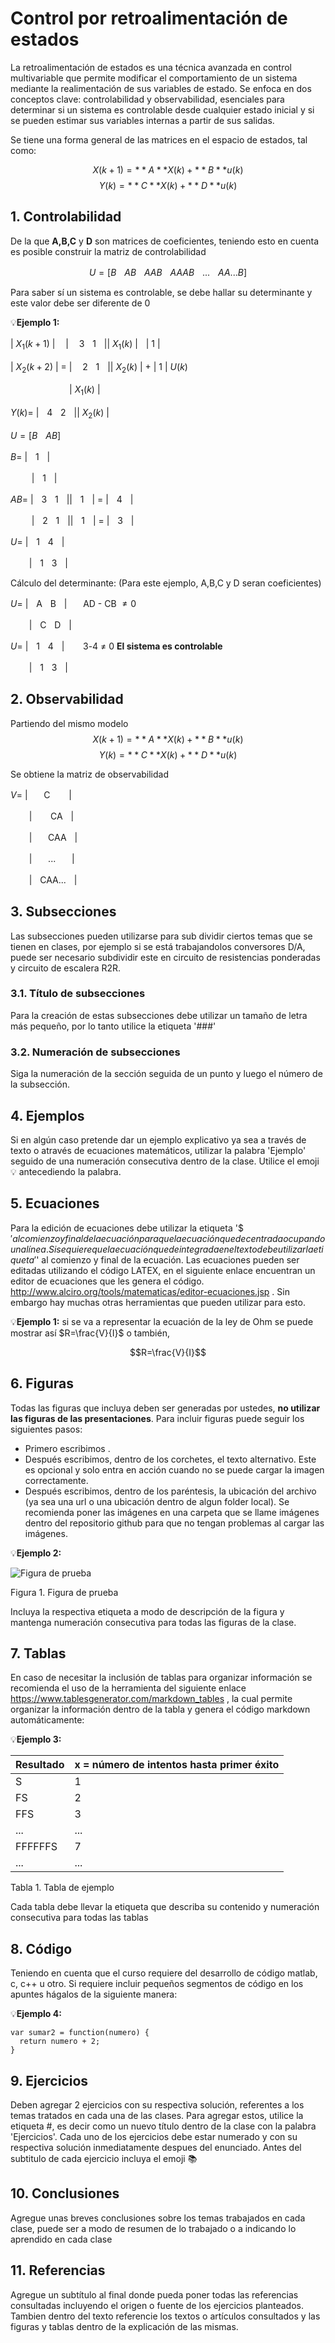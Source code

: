 # Control por retroalimentación de estados

La retroalimentación de estados es una técnica avanzada en control multivariable que permite modificar el comportamiento de un sistema mediante la realimentación de sus variables de estado. Se enfoca en dos conceptos clave: controlabilidad y observabilidad, esenciales para determinar si un sistema es controlable desde cualquier estado inicial y si se pueden estimar sus variables internas a partir de sus salidas.

Se tiene una forma general de las matrices en el espacio de estados, tal como:

$$X(k + 1) = **A**X(k) + **B**u(k)$$
$$Y(k) = **C**X(k) + **D**u(k)$$


## 1. Controlabilidad
De la que **A,B,C** y **D** son matrices de coeficientes, teniendo esto en cuenta es posible construir la matriz de controlabilidad

$$U = [BㅤABㅤAABㅤAAABㅤ...ㅤAA...B]$$

Para saber sí un sistema es controlable, se debe hallar su determinante y este valor debe ser diferente de 0

💡**Ejemplo 1:**

| $X_1(k+1)$ | ‎‎ㅤ|‎ㅤ 3ㅤ1ㅤ|| $X_1(k)$ |ㅤ| 1 |

| $X_2(k+2)$ | = |‎ㅤ 2ㅤ1ㅤ|| $X_2(k)$ | + | 1 | $U(k)$


ㅤㅤ ㅤㅤㅤㅤㅤ| $X_1(k)$ |

$Y(k) =$ |ㅤ4ㅤ2ㅤ|| $X_2(k)$ |

$U = [BㅤAB]$

$B =$ ‎‎|‎ㅤ1ㅤ|

ㅤ ㅤ |‎ㅤ1ㅤ|


$AB =$ ‎‎|‎ㅤ3ㅤ1ㅤ||‎ㅤ1ㅤ| = |‎ㅤ4ㅤ|

ㅤ ㅤ |‎ㅤ2ㅤ1ㅤ||‎ㅤ1ㅤ| = |ㅤ3ㅤ|


$U =$ ‎‎|‎ㅤ1ㅤ4ㅤ|

ㅤ ㅤ|‎ㅤ1ㅤ3ㅤ|

Cálculo del determinante:
(Para este ejemplo, A,B,C y D seran coeficientes)

$U =$ ‎‎|‎ㅤAㅤBㅤ|ㅤㅤAD - CB $≠ 0$

ㅤ ㅤ|‎ㅤCㅤDㅤ|

$U =$ ‎‎|‎ㅤ1ㅤ4ㅤ| ㅤㅤ3-4 ≠ 0 **El sistema es controlable**

ㅤ ㅤ|‎ㅤ1ㅤ3ㅤ|

## 2. Observabilidad

Partiendo del mismo modelo
$$X(k + 1) = **A**X(k) + **B**u(k)$$
$$Y(k) = **C**X(k) + **D**u(k)$$

Se obtiene la matriz de observabilidad

$V =$ ‎‎|‎ㅤㅤCㅤ ㅤ|

ㅤ ㅤ|‎ㅤ ㅤCAㅤ|

ㅤ ㅤ|‎ㅤㅤCAAㅤ|

ㅤ ㅤ|‎ㅤㅤ...ㅤㅤ|

ㅤ ㅤ|‎ㅤCAA...ㅤ|
## 3. Subsecciones
Las subsecciones pueden utilizarse para sub dividir ciertos temas que se tienen en clases, por ejemplo si se está trabajandolos conversores D/A, puede ser necesario subdividir este en circuito de resistencias ponderadas y circuito de escalera R2R. 
### 3.1. Título de subsecciones
Para la creación de estas subsecciones debe utilizar un tamaño de letra más pequeño, por lo tanto utilice la etiqueta '###' 
### 3.2. Numeración de subsecciones
Siga la numeración de la sección seguida de un punto y luego el número de la subsección.

## 4. Ejemplos
Si en algún caso pretende dar un ejemplo explicativo ya sea a través de texto o através de ecuaciones matemáticos, utilizar la palabra 'Ejemplo' seguido de una numeración consecutiva dentro de la clase. Utilice el emoji 💡 antecediendo la palabra.

## 5. Ecuaciones
Para la edición de ecuaciones debe utilizar la etiqueta '$$' al comienzo y final de la ecuación para que la ecuación quede centrada ocupando una línea. Si se quiere que la ecuación quede integrada en el texto debe utilizar la etiqueta '$' al comienzo y final de la ecuación. Las ecuaciones pueden ser editadas utilizando el código LATEX, en el siguiente enlace encuentran un editor de ecuaciones que les genera el código. http://www.alciro.org/tools/matematicas/editor-ecuaciones.jsp . Sin embargo hay muchas otras herramientas que pueden utilizar para esto.

💡**Ejemplo 1:** si se va a representar la ecuación de la ley de Ohm se puede mostrar así $R=\frac{V}{I}$ o también,

$$R=\frac{V}{I}$$

## 6. Figuras
Todas las figuras que incluya deben ser generadas por ustedes, **no utilizar las figuras de las presentaciones**. Para incluir figuras puede seguir los siguientes pasos:
* Primero escribimos ![]().
* Después escribimos, dentro de los corchetes, el texto alternativo. Este es opcional y solo entra en acción cuando no se puede cargar la imagen correctamente.
* Después escribimos, dentro de los paréntesis, la ubicación del archivo (ya sea una url o una ubicación dentro de algun folder local). Se recomienda poner las imágenes en una carpeta que se llame imágenes dentro del repositorio github para que no tengan problemas al cargar las imágenes.

💡**Ejemplo 2:**

![Figura de prueba](images/plantilla/Captura2.PNG)

Figura 1. Figura de prueba

Incluya la respectiva etiqueta a modo de descripción de la figura y mantenga numeración consecutiva para todas las figuras de la clase.

## 7. Tablas
En caso de necesitar la inclusión de tablas para organizar información se recomienda el uso de la herramienta del siguiente enlace https://www.tablesgenerator.com/markdown_tables , la cual permite organizar la información dentro de la tabla y genera el código markdown automáticamente:

💡**Ejemplo 3:** 

| **Resultado** | **x = número de intentos hasta primer éxito** |
|---------------|-----------------------------------------------|
|       S       |                       1                       |
|       FS      |                       2                       |
|      FFS      |                       3                       |
|      ...      |                      ...                      |
|    FFFFFFS    |                       7                       |
|      ...      |                      ...                      |

Tabla 1. Tabla de ejemplo

Cada tabla debe llevar la etiqueta que describa su contenido y numeración consecutiva para todas las tablas

## 8. Código
Teniendo en cuenta que el curso requiere del desarrollo de código matlab, c, c++ u otro. Si requiere incluir pequeños segmentos de código en los apuntes hágalos de la siguiente manera:

💡**Ejemplo 4:**
```
var sumar2 = function(numero) {
  return numero + 2;
}
```

## 9. Ejercicios
Deben agregar 2 ejercicios con su respectiva solución, referentes a los temas tratados en cada una de las clases. Para agregar estos, utilice la etiqueta #, es decir como un nuevo título dentro de la clase con la palabra 'Ejercicios'. Cada uno de los ejercicios debe estar numerado y con su respectiva solución inmediatamente despues del enunciado. Antes del subtitulo de cada ejercicio incluya el emoji 📚

## 10. Conclusiones
Agregue unas breves conclusiones sobre los temas trabajados en cada clase, puede ser a modo de resumen de lo trabajado o a indicando lo aprendido en cada clase

## 11. Referencias
Agregue un subtítulo al final donde pueda poner todas las referencias consultadas incluyendo el origen o fuente de los ejercicios planteados. Tambien dentro del texto referencie los textos o artículos consultados y las figuras y tablas dentro de la explicación de las mismas.

